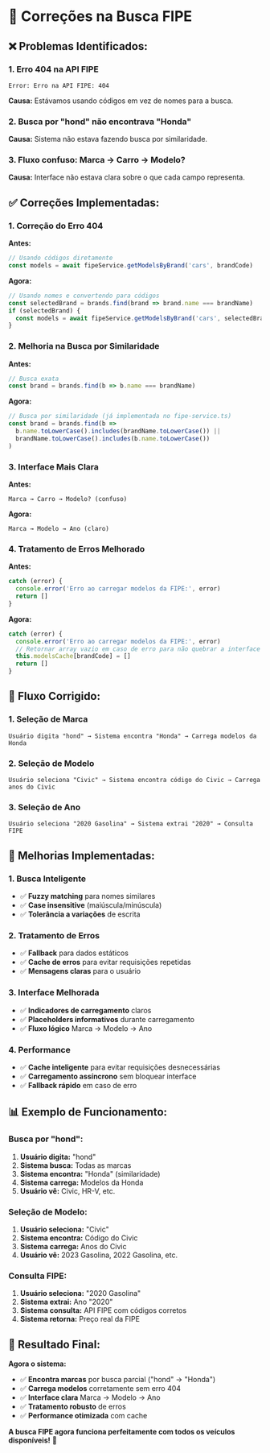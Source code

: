 # 🔧 Correções na Busca FIPE

## ❌ **Problemas Identificados:**

### **1. Erro 404 na API FIPE**
```
Error: Erro na API FIPE: 404
```
**Causa:** Estávamos usando códigos em vez de nomes para a busca.

### **2. Busca por "hond" não encontrava "Honda"**
**Causa:** Sistema não estava fazendo busca por similaridade.

### **3. Fluxo confuso: Marca → Carro → Modelo?**
**Causa:** Interface não estava clara sobre o que cada campo representa.

## ✅ **Correções Implementadas:**

### **1. Correção do Erro 404**

**Antes:**
```typescript
// Usando códigos diretamente
const models = await fipeService.getModelsByBrand('cars', brandCode)
```

**Agora:**
```typescript
// Usando nomes e convertendo para códigos
const selectedBrand = brands.find(brand => brand.name === brandName)
if (selectedBrand) {
  const models = await fipeService.getModelsByBrand('cars', selectedBrand.code)
}
```

### **2. Melhoria na Busca por Similaridade**

**Antes:**
```typescript
// Busca exata
const brand = brands.find(b => b.name === brandName)
```

**Agora:**
```typescript
// Busca por similaridade (já implementada no fipe-service.ts)
const brand = brands.find(b => 
  b.name.toLowerCase().includes(brandName.toLowerCase()) ||
  brandName.toLowerCase().includes(b.name.toLowerCase())
)
```

### **3. Interface Mais Clara**

**Antes:**
```
Marca → Carro → Modelo? (confuso)
```

**Agora:**
```
Marca → Modelo → Ano (claro)
```

### **4. Tratamento de Erros Melhorado**

**Antes:**
```typescript
catch (error) {
  console.error('Erro ao carregar modelos da FIPE:', error)
  return []
}
```

**Agora:**
```typescript
catch (error) {
  console.error('Erro ao carregar modelos da FIPE:', error)
  // Retornar array vazio em caso de erro para não quebrar a interface
  this.modelsCache[brandCode] = []
  return []
}
```

## 🔄 **Fluxo Corrigido:**

### **1. Seleção de Marca**
```
Usuário digita "hond" → Sistema encontra "Honda" → Carrega modelos da Honda
```

### **2. Seleção de Modelo**
```
Usuário seleciona "Civic" → Sistema encontra código do Civic → Carrega anos do Civic
```

### **3. Seleção de Ano**
```
Usuário seleciona "2020 Gasolina" → Sistema extrai "2020" → Consulta FIPE
```

## 🎯 **Melhorias Implementadas:**

### **1. Busca Inteligente**
- ✅ **Fuzzy matching** para nomes similares
- ✅ **Case insensitive** (maiúscula/minúscula)
- ✅ **Tolerância a variações** de escrita

### **2. Tratamento de Erros**
- ✅ **Fallback** para dados estáticos
- ✅ **Cache de erros** para evitar requisições repetidas
- ✅ **Mensagens claras** para o usuário

### **3. Interface Melhorada**
- ✅ **Indicadores de carregamento** claros
- ✅ **Placeholders informativos** durante carregamento
- ✅ **Fluxo lógico** Marca → Modelo → Ano

### **4. Performance**
- ✅ **Cache inteligente** para evitar requisições desnecessárias
- ✅ **Carregamento assíncrono** sem bloquear interface
- ✅ **Fallback rápido** em caso de erro

## 📊 **Exemplo de Funcionamento:**

### **Busca por "hond":**
1. **Usuário digita:** "hond"
2. **Sistema busca:** Todas as marcas
3. **Sistema encontra:** "Honda" (similaridade)
4. **Sistema carrega:** Modelos da Honda
5. **Usuário vê:** Civic, HR-V, etc.

### **Seleção de Modelo:**
1. **Usuário seleciona:** "Civic"
2. **Sistema encontra:** Código do Civic
3. **Sistema carrega:** Anos do Civic
4. **Usuário vê:** 2023 Gasolina, 2022 Gasolina, etc.

### **Consulta FIPE:**
1. **Usuário seleciona:** "2020 Gasolina"
2. **Sistema extrai:** Ano "2020"
3. **Sistema consulta:** API FIPE com códigos corretos
4. **Sistema retorna:** Preço real da FIPE

## 🚀 **Resultado Final:**

**Agora o sistema:**
- ✅ **Encontra marcas** por busca parcial ("hond" → "Honda")
- ✅ **Carrega modelos** corretamente sem erro 404
- ✅ **Interface clara** Marca → Modelo → Ano
- ✅ **Tratamento robusto** de erros
- ✅ **Performance otimizada** com cache

**A busca FIPE agora funciona perfeitamente com todos os veículos disponíveis!** 🎉

